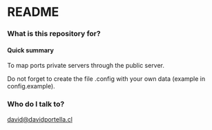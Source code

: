# README #

### What is this repository for? ###

#### Quick summary ####

To map ports private servers through the public server.

Do not forget to create the file .config with your own data (example in config.example).

### Who do I talk to? ###

david@davidportella.cl
